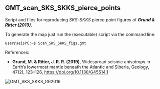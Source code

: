 ## GMT_scan_SKS_SKKS_pierce_points

Script and files for reproducing _SKS_-_SKKS_ pierce point figures of **_Grund & Ritter (2019)_**.

To generate the map just run the (executable) script via the command line:

```console
user@seisPC:~$ Scan_SKS_SKKS_figs.gmt
```

References:

- **Grund, M. & Ritter, J. R. R. (2019)**, Widespread seismic anisotropy in Earth’s lowermost mantle
beneath the Atlantic and Siberia, Geology, 47(2), 123–126, 
https://doi.org/10.1130/G45514.1


![GMT_SKS_SKKS_GR2019](https://user-images.githubusercontent.com/23025878/58184186-ea63ad00-7cb0-11e9-99b7-140df5103785.png)
